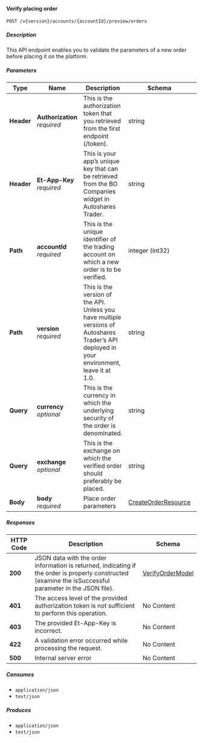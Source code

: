 
<a name="orders_previewcreateorder"></a>
#### Verify placing order
```
POST /v{version}/accounts/{accountId}/preview/orders
```


##### Description
This API endpoint enables you to validate the parameters of a new order before placing it on the platform.


##### Parameters

|Type|Name|Description|Schema|Default|
|---|---|---|---|---|
|**Header**|**Authorization**  <br>*required*|This is the authorization token that you retrieved from the first endpoint (/token).|string||
|**Header**|**Et-App-Key**  <br>*required*|This is your app’s unique key that can be retrieved from the BO Companies widget in Autoshares Trader.|string||
|**Path**|**accountId**  <br>*required*|This is the unique identifier of the trading account on which a new order is to be verified.|integer (int32)||
|**Path**|**version**  <br>*required*|This is the version of the API. Unless you have multiple versions of Autoshares Trader’s API deployed in your environment, leave it at 1.0.|string|`"1"`|
|**Query**|**currency**  <br>*optional*|This is the currency in which the underlying security of the order is denominated.|string||
|**Query**|**exchange**  <br>*optional*|This is the exchange on which the verified order should preferably be placed.|string||
|**Body**|**body**  <br>*required*|Place order parameters|[CreateOrderResource](#createorderresource)||


##### Responses

|HTTP Code|Description|Schema|
|---|---|---|
|**200**|JSON data with the order information is returned, indicating if the order is properly constructed (examine the isSuccessful parameter in the JSON file).|[VerifyOrderModel](#verifyordermodel)|
|**401**|The access level of the provided authorization token is not sufficient to perform this operation.|No Content|
|**403**|The provided Et-App-Key is incorrect.|No Content|
|**422**|A validation error occurred while processing the request.|No Content|
|**500**|Internal server error|No Content|


##### Consumes

* `application/json`
* `text/json`


##### Produces

* `application/json`
* `text/json`



